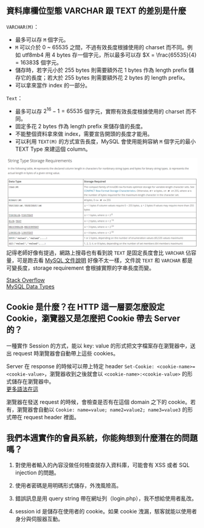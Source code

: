 ## 資料庫欄位型態 VARCHAR 跟 TEXT 的差別是什麼

`VARCHAR(M)`：

* 最多可以存 `M` 個字元。
* `M` 可以介於 0 ~ 65535 之間，不過有效長度根據使用的 charset 而不同。例如 utf8mb4 用 4 bytes 存一個字元，所以最多可以存 $`X = \frac{65535}{4} = 16383`$ 個字元。
* 儲存時，若字元小於 255 bytes 則需要額外花 1 bytes 作為 length prefix 儲存它的長度；若大於 255 bytes 則需要額外花 2 bytes 的 length prefix。
* 可以拿來當作 index 的一部分。

`Text`：

* 最多可以存 $`2^{16}-1 = 65535`$ 個字元，實際有效長度根據使用的 charset 而不同。
* 固定多花 2 bytes 作為 length prefix 來儲存值的長度。
* 不能整個資料拿來做 index，需要宣告開頭的長度才能用。
* 可以利用 `TEXT(M)` 的方式宣告長度，MySQL 會使用能夠容納 `M` 個字元的最小 TEXT Type 來建這個 column。

![string_type_storage](./string_type_storage.png)
記得老師好像有提過，網路上搜尋也有看到說 `TEXT` 是固定長度會比 `VARCHAR` 佔容量，可是跑去看 [MySQL 文件說明](https://dev.mysql.com/doc/refman/8.0/en/storage-requirements.html#data-types-storage-reqs-strings) 好像不太一樣，文件說 `TEXT` 和 `VARCHAR` 都是可變長度，storage requirement 會根據實際的字串長度而變。

[Stack Overflow](https://stackoverflow.com/questions/25300821/difference-between-varchar-and-text-in-mysql)  
[MySQL Data Types](https://dev.mysql.com/doc/refman/8.0/en/string-type-syntax.html)


## Cookie 是什麼？在 HTTP 這一層要怎麼設定 Cookie，瀏覽器又是怎麼把 Cookie 帶去 Server 的？

一種實作 Session 的方式，能以 key: value 的形式把文字檔案存在瀏覽器中，送出 request 時瀏覽器會自動帶上這些 cookies。

Server 在 response 的時候可以帶上特定 header `Set-Cookie: <cookie-name>=<cookie-value>`，瀏覽器收到之後就會以 `<cookie-name>:<cookie-value>` 的形式儲存在瀏覽器中。  
[更多語法在這](https://developer.mozilla.org/en-US/docs/Web/HTTP/Headers/Set-Cookie)

瀏覽器在發送 request 的時候，會檢查是否有在這個 domain 之下的 cookie。若有，瀏覽器會自動以 `Cookie: name=value; name2=value2; name3=value3` 的形式帶在 request header 裡面。

## 我們本週實作的會員系統，你能夠想到什麼潛在的問題嗎？

1. 對使用者輸入的內容沒做任何檢查就存入資料庫，可能會有 XSS 或者 SQL injection 的問題。

2. 使用者密碼是用明碼形式儲存，外洩風險高。

3. 錯誤訊息是用 query string 帶在網址列（login.php），我不想給使用者亂改。

4. session id 是儲存在使用者的 cookie。如果 cookie 洩漏，駭客就能以使用者身分與伺服器互動。
